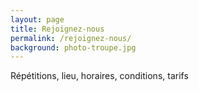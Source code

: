 ```yaml
---
layout: page
title: Rejoignez-nous
permalink: /rejoignez-nous/
background: photo-troupe.jpg
---
```


Répétitions, lieu, horaires, conditions, tarifs
